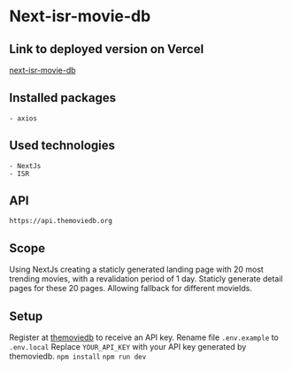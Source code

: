 # Next-isr-movie-db

## Link to deployed version on Vercel

[next-isr-movie-db](https://next-isr-movie-db.vercel.app/)

## Installed packages

    - axios

## Used technologies

    - NextJs
    - ISR

## API

`https://api.themoviedb.org`

## Scope

Using NextJs creating a staticly generated landing page with 20 most trending movies, with a revalidation period of 1 day.
Staticly generate detail pages for these 20 pages.
Allowing fallback for different movieIds.

## Setup

Register at [themoviedb](https://www.themoviedb.org) to receive an API key.
Rename file `.env.example` to `.env.local`
Replace `YOUR_API_KEY` with your API key generated by themoviedb.
`npm install`
`npm run dev`
